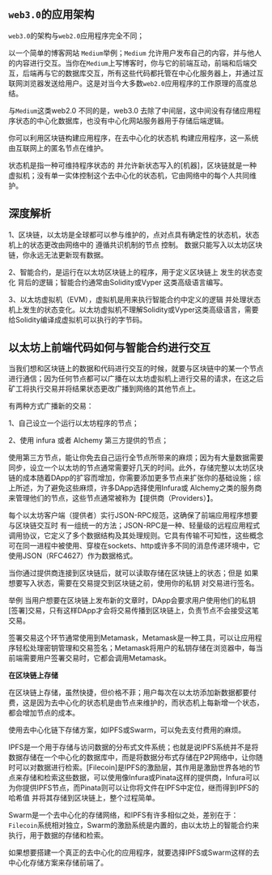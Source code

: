 ## `web3.0`的应用架构

`web3.0`的架构与`web2.0`应用程序完全不同；

以一个简单的博客网站 `Medium`举例；`Medium` 允许用户发布自己的内容，并与他人的内容进行交互。当你在`Medium`上写博客时，你与它的前端互动，前端和后端交互，后端再与它的数据库交互，所有这些代码都托管在中心化服务器上，并通过互联网浏览器发送给用户。这是对当今大多数`web2.0`应用程序的工作原理的高度总结。

与`Medium`这类web2.0 不同的是，web3.0 去除了中间层，这中间没有存储应用程序状态的中心化数据库，也没有中心化网站服务器用于存储后端逻辑。

你可以利用区块链构建应用程序，在去中心化的状态机 构建应用程序，这一系统由互联网上的匿名节点在维护。

状态机是指一种可维持程序状态的 并允许新状态写入的[机器]，区块链就是一种虚拟机；没有单一实体控制这个去中心化的状态机，它由网络中的每个人共同维护。


## 深度解析

1、区块链，以太坊是全球都可以参与维护的，点对点具有确定性的状态机，状态机上的状态更改由网络中的 遵循共识机制的节点 控制。 数据只能写入以太坊区块链，你永远无法更新现有数据。

2、智能合约，是运行在以太坊区块链上的程序，用于定义区块链上 发生的状态变化 背后的逻辑；智能合约通常由Solidity或Vyper 这类高级语言编写。

3、以太坊虚拟机（EVM），虚拟机是用来执行智能合约中定义的逻辑 并处理状态机上发生的状态变化。以太坊虚拟机不理解Solidity或Vyper这类高级语言，需要给Solidity编译成虚拟机可以执行的字节码。

## 以太坊上前端代码如何与智能合约进行交互

当我们想和区块链上的数据和代码进行交互的时候，就要与区块链中的某一个节点进行通信；因为任何节点都可以广播在以太坊虚拟机上进行交易的请求，在这之后矿工将执行交易并将结果状态更改广播到网络的其他节点上。

有两种方式广播新的交易：

1、自己设立一个运行以太坊程序的节点；

2、使用 infura 或者 Alchemy 第三方提供的节点；

使用第三方节点，能让你免去自己运行全节点所带来的麻烦；因为有大量数据需要同步，设立一个以太坊的节点通常需要好几天的时间。此外，存储完整以太坊区块链的成本随着DApp的扩容而增加，你需要添加更多节点来扩张你的基础设施；综上所述，为了避免这些麻烦，许多DApp选择使用Infura或 Alchemy之类的服务商来管理他们的节点，这些节点通常被称为【提供商（Providers）】。

每个以太坊客户端（提供者）实行JSON-RPC规范，这确保了前端应用程序想要与区块链交互时 有一组统一的方法；JSON-RPC是一种、轻量级的远程应用程式调用协议，它定义了多个数据结构及其处理规则。它具有传输不可知性，这些概念可在同一进程中被使用、穿梭在sockets、http或许多不同的消息传递环境中，它使用JSON（RFC4627）作为数据格式。

当你通过提供商连接到区块链后，就可以读取存储在区块链上的状态；但是 如果想要写入状态，需要在交易提交到区块链之前，使用你的私钥 对交易进行签名。

举例 当用户想要在区块链上发布新的文章时，DApp会要求用户使用他们的私钥[签署]交易，只有这样DApp才会将交易传播到区块链上，负责节点不会接受这笔交易。

签署交易这个环节通常使用到Metamask，Metamask是一种工具，可以让应用程序轻松处理密钥管理和交易签名；Metamask将用户的私钥存储在浏览器中，每当前端需要用户签署交易时，它都会调用Metamask。

**在区块链上存储**

在区块链上存储，虽然快捷，但价格不菲；用户每次在以太坊添加新数据都要付费，这是因为去中心化的状态机是由节点来维护的，而状态机上每新增一个状态，都会增加节点的成本。

使用去中心化链下存储方案，如IPFS或Swarm，可以免去支付费用的麻烦。

IPFS是一个用于存储与访问数据的分布式文件系统；也就是说IPFS系统并不是将数据存储在一个中心化的数据库中，而是将数据分布式存储在P2P网络中，让你随时可以对数据进行检索。[Filecoin]是IPFS的激励层，其作用是激励世界各地的节点来存储和检索这些数据，可以使用像Infura或Pinata这样的提供商，Infura可以为你提供IPFS节点，而Pinata则可以让你将文件在IPFS中定位，继而得到IPFS的哈希值 并将其存储到区块链上，整个过程简单。

Swarm是一个去中心化的存储网络，和IPFS有许多相似之处，差别在于：`Filecoin`系统相对独立，Swarm的激励系统是内置的，由以太坊上的智能合约来执行，用于数据的存储和检索。

如果想要搭建一个真正的去中心化的应用程序，就要选择IPFS或Swarm这样的去中心化存储方案来存储前端了。







